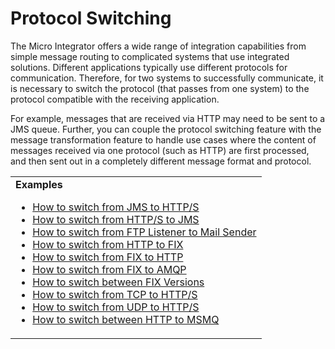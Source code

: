 # Protocol Switching

The Micro Integrator offers a wide range of integration capabilities from simple message routing to complicated systems that use integrated solutions. Different applications typically use different protocols for communication. Therefore, for two systems to successfully communicate, it is necessary to switch the protocol (that passes from one system) to the protocol compatible with the receiving application.
<!--
![protocol switching]({{base_path}}/assets/img/integrate/use-cases-overview/protocol-switching-new.png)
-->

For example, messages that are received via HTTP may need to be sent to a JMS queue. Further, you can couple the protocol switching feature with the message transformation feature to handle use cases where the content of messages received via one protocol (such as HTTP) are first processed, and then sent out in a completely different message format and protocol.

<table>
	<tr>
		<td>
			<b>Examples</b>
			<ul>
				<li>
					<a href="{{base_path}}/learn/examples/protocol-switching/switching-from-jms-to-http">How to switch from JMS to HTTP/S</a>
				</li>
				<li>
					<a href="{{base_path}}/learn/examples/protocol-switching/switching-from-https-to-jms">How to switch from HTTP/S to JMS</a>
				</li>
				<li>
					<a href="{{base_path}}/learn/examples/protocol-switching/switching-from-ftp-listener-to-mail-sender">How to switch from FTP Listener to Mail Sender</a>
				</li>
				<li>
					<a href="{{base_path}}/learn/examples/protocol-switching/switching-from-http-to-fix">How to switch from HTTP to FIX</a>
				</li>
				<li>
					<a href="{{base_path}}/learn/examples/protocol-switching/switching-from-fix-to-http">How to switch from FIX to HTTP</a>
				</li>
				<li>
					<a href="{{base_path}}/learn/examples/protocol-switching/switching-from-fix-to-amqp">How to switch from FIX to AMQP</a>
				</li>
				<li>
					<a href="{{base_path}}/learn/examples/protocol-switching/switching-between-fix-versions">How to switch between FIX Versions</a>
				</li>
				<li>
					<a href="{{base_path}}/learn/examples/protocol-switching/switching-from-tcp-to-https">How to switch from TCP to HTTP/S</a>
				</li>
				<li>
					<a href="{{base_path}}/learn/examples/protocol-switching/switching-from-udp-to-https">How to switch from UDP to HTTP/S</a>
				</li>
				<li>
					<a href="{{base_path}}/learn/examples/protocol-switching/switching-between-http-and-msmq">How to switch between HTTP to MSMQ</a>
				</li>
			</ul>
		</td>
	</tr>
</table>